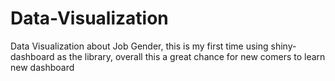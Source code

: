 # Data-Visualization
Data Visualization about Job Gender, this is my first time using shiny-dashboard as the library, overall this a great chance for new comers to learn new dashboard 

